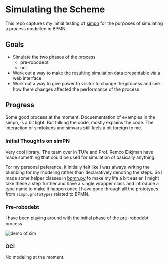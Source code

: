 # Simulating the Scheme

This repo captures my initial testing of [simpn]() for the purposes of 
simulating a process modelled in BPMN.

## Goals

- Simulate the two phases of the process
    - pre-robodebt
    - oci 
- Work out a way to make the resulting simulation data presentable via 
  a web interface 
- Work out a way to give power to visitor to change the process and see
  how there changes affected the performance of the process

## Progress 

Some good process at the moment. Docuementation of examples in the simpn, 
is a bit light. But talking the code, mostly explains the code. The interaction
of simtokens and simvars still feels a bit foreign to me.

### Initial Thoughts on simPN

Very cool library. The team over in TU/e and Prof. Remco Dikjman have made
something that could be used for simulation of basically anything.

For my personal peference, it initially felt like I was always writing the
plumbing for my modeling rather than declaratively denoting the steps. So
I made some helper classes in [bpmn.py](./bpmn.py) to make my life a bit 
easier. I might take these a step further and have a single wrapper class
and introduce a type name to make it happen once I have gone through all the
prototypes from `simpn.prototypes` related to BPMN.

### Pre-robodebt

I have been playing around with the initial phase of the pre-robodebt process.

![demo of sim](./output.gif)

### OCI

No modeling at the moment.